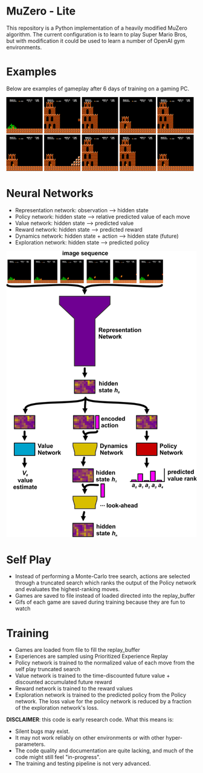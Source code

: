 


MuZero - Lite
======

This repository is a Python implementation of a heavily modified MuZero algorithm. The current configuration is to learn to play Super Mario Bros, but with modification it could be used to learn a number of OpenAI gym environments.

Examples
======

Below are examples of gameplay after 6 days of training on a gaming PC.

![](1-1.gif) ![](2-1.gif) ![](3-1.gif) ![](3-2.gif) ![](4-1.gif) ![](5-1.gif) ![](5-2.gif) ![](6-1.gif) ![](7-1.gif) ![](8-3.gif) 


Neural Networks
======
 - Representation network: observation --> hidden state
 - Policy network: hidden state --> relative predicted value of each move
 - Value network: hidden state --> predicted value
 - Reward network: hidden state --> predicted reward
 - Dynamics network: hidden state + action --> hidden state (future)
 - Exploration network: hidden state --> predicted policy

![](NetworkDiagram.png)


Self Play
======
- Instead of performing a Monte-Carlo tree search, actions are selected through a truncated search which ranks the output of the Policy network and evaluates the highest-ranking moves.
- Games are saved to file instead of loaded directed into the replay_buffer
- Gifs of each game are saved during training because they are fun to watch


Training
======
- Games are loaded from file to fill the replay_buffer
- Experiences are sampled using Prioritized Experience Replay
- Policy network is trained to the normalized value of each move from the self play truncated search
- Value network is trained to the time-discounted future value + discounted accumulated future reward
- Reward network is trained to the reward values
- Exploration network is trained to the predicted policy from the Policy network. The loss value for the policy network is reduced by a fraction of the exploration network's loss.



**DISCLAIMER**: this code is early research code. What this means is:

- Silent bugs may exist.
- It may not work reliably on other environments or with other hyper-parameters.
- The code quality and documentation are quite lacking, and much of the code might still feel "in-progress".
- The training and testing pipeline is not very advanced.
